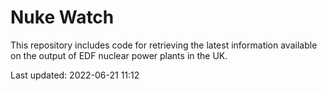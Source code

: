 # Nuke Watch

This repository includes code for retrieving the latest information available on the output of EDF nuclear power plants in the UK.

Last updated: 2022-06-21 11:12